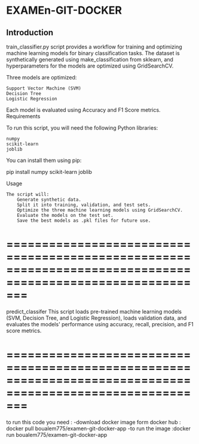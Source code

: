 # EXAMEn-GIT-DOCKER
## Introduction

train_classifier.py script provides a workflow for training and optimizing machine learning models for binary classification tasks. The dataset is synthetically generated using make_classification from sklearn, and hyperparameters for the models are optimized using GridSearchCV.

Three models are optimized:

    Support Vector Machine (SVM)
    Decision Tree
    Logistic Regression

Each model is evaluated using Accuracy and F1 Score metrics.
Requirements

To run this script, you will need the following Python libraries:

    numpy
    scikit-learn
    joblib

You can install them using pip:

pip install numpy scikit-learn joblib

Usage

    The script will:
        Generate synthetic data.
        Split it into training, validation, and test sets.
        Optimize the three machine learning models using GridSearchCV.
        Evaluate the models on the test set.
        Save the best models as .pkl files for future use.


# ===========================================================================================================
predict_classifer This script loads pre-trained machine learning models (SVM, Decision Tree, and Logistic Regression), loads validation data, and evaluates the models' performance using accuracy, recall, precision, and F1 score metrics.

# =========================================================================================================== 
to run this code you need :
  -download docker image form docker hub : docker pull boualem775/examen-git-docker-app
  -to run the image :docker run boualem775/examen-git-docker-app

